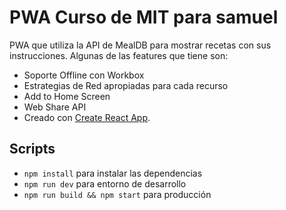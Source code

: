 # PWA Curso de MIT para samuel

PWA que utiliza la API de MealDB para mostrar recetas con sus instrucciones. Algunas de las features que tiene son:

* Soporte Offline con Workbox
* Estrategias de Red apropiadas para cada recurso
* Add to Home Screen
* Web Share API
* Creado con [Create React App](https://github.com/facebookincubator/create-react-app).





## Scripts

* `npm install` para instalar las dependencias
* `npm run dev` para entorno de desarrollo
* `npm run build && npm start` para producción

